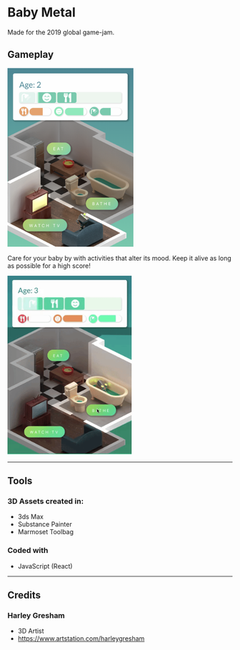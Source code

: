 # Baby Metal

Made for the 2019 global game-jam.

## Gameplay

<img src="./sample_pictures/main.png" height="400px">

Care for your baby by with activities that alter its mood. Keep it alive as long as possible for a high score!

<img src="./sample_pictures/gameplay.gif" height="400px">

---

## Tools

### 3D Assets created in:

- 3ds Max
- Substance Painter
- Marmoset Toolbag

### Coded with

- JavaScript (React)

---

## Credits

### Harley Gresham

- 3D Artist
- https://www.artstation.com/harleygresham
